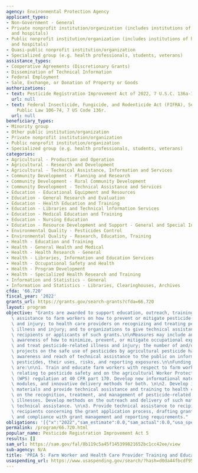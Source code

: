 ```yaml
---
agency: Environmental Protection Agency
applicant_types:
- Non-Government - General
- Private nonprofit institution/organization (includes institutions of higher education
  and hospitals)
- Public nonprofit institution/organization (includes institutions of higher education
  and hospitals)
- Quasi-public nonprofit institution/organization
- Specialized group (e.g. health professionals, students, veterans)
assistance_types:
- Cooperative Agreements (Discretionary Grants)
- Dissemination of Technical Information
- Federal Employment
- Sale, Exchange, or Donation of Property or Goods
authorizations:
- text: Pesticide Registration Improvement Act of 2022, 7 U.S.C. 136a-1(i).
  url: null
- text: Federal Insecticide, Fungicide, and Rodenticide Act (FIFRA), Section 20(a),
    Public Law 106-74, 7 US Code 136r.
  url: null
beneficiary_types:
- Minority group
- Other public institution/organization
- Private nonprofit institution/organization
- Public nonprofit institution/organization
- Specialized group (e.g. health professionals, students, veterans)
categories:
- Agricultural - Production and Operation
- Agricultural - Research and Development
- Agricultural - Technical Assistance, Information and Services
- Community Development - Planning and Research
- Community Development - Rural Community Development
- Community Development - Technical Assistance and Services
- Education - Educational Equipment and Resources
- Education - General Research and Evaluation
- Education - Health Education and Training
- Education - Libraries and Technical lnformation Services
- Education - Medical Education and Training
- Education - Nursing Education
- Education - Resource Development and Support - General and Special Interest Organizations
- Environmental Quality - Pesticides Control
- Environmental Quality - Research, Education, Training
- Health - Education and Training
- Health - General Health and Medical
- Health - Health Research - General
- Health - Libraries, Information and Education Services
- Health - Occupational Safety and Health
- Health - Program Development
- Health - Specialized Health Research and Training
- Information and Statistics - General
- Information and Statistics - Libraries, Clearinghouses, Archives
cfda: '66.720'
fiscal_year: '2022'
grants_url: https://grants.gov/search-grants?cfda=66.720
layout: program
objective: "Grants are awarded to support education, outreach, training, and technical\
  \ assistance to farm workers on how to prevent or mitigate pesticide-related illness\
  \ and injury; to health care providers on recognizing and treating pesticide-related\
  \ illness and injury; and to organizations to give technical assistance to grant\
  \ recipients or applicants of such grants.\n\nMeasures may include an increase in\
  \ awareness of how to minimize, prevent, or mitigate occupational exposure to pesticides,\
  \ and treat pesticide-related illness and injury; the number of and/or reach of\
  \ projects on the safe use of pesticides by agricultural pesticide handlers; and\
  \ awareness and reach of technical assistance to the public on information about\
  \ pesticides, their uses, risks, and reporting exposures.\n\nFunding priorities\
  \ are:\n\n1. Train and educate farm workers with respect to farm workers' rights\
  \ relating to pesticide safety and on the agricultural Worker Protection Standard\
  \ (WPS) regulation at 40 CFR part 170. Develop new informational materials, training\
  \ modules, and innovative delivery methods for both. \n\n2. Develop informational\
  \ materials and provide technical assistance and training to health care providers\
  \ on the recognition, treatment, and management of pesticide-related injuries and\
  \ illnesses. Develop methods on the outreach and delivery of such materials and\
  \ technical assistance. \n\n3. Provide technical assistance to recipients and potential\
  \ recipients concerning the grant application process, drafting grant applications\
  \ and compliance with grant management and reporting requirements."
obligations: '[{"x":"2022","sam_estimate":0.0,"sam_actual":0.0,"usa_spending_actual":0.0},{"x":"2023","sam_estimate":1000000.0,"sam_actual":0.0,"usa_spending_actual":0.0},{"x":"2024","sam_estimate":2350000.0,"sam_actual":0.0,"usa_spending_actual":0.0}]'
permalink: /program/66.720.html
popular_name: Pesticide Registration Improvement Act 5
results: []
sam_url: https://sam.gov/fal/8b119c5a45f145399821652bc1cc42ee/view
sub-agency: N/A
title: 'PRIA 5: Farm Worker and Health Care Provider Training and Education Grants'
usaspending_url: https://www.usaspending.gov/search/?hash=d0da44fbcdf9523e546e2add2b6580a0
---
```

